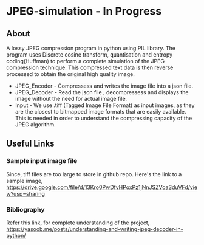 # JPEG-simulation - In Progress
## About
A lossy JPEG compression program in python using PIL library. The program uses Discrete cosine transform, quantisation and entropy coding(Huffman) to perform a complete simulation of the JPEG compression technique. This compressed text data is then reverse processed to obtain the original high quality image.
- JPEG_Encoder - Compressess and writes the image file into a json file.
- JPEG_Decoder - Read the json file , decompressess and displays the image without the need for actual image file.
- Input - We use .tiff (Tagged Image File Format) as input images, as they are the closest to bitmapped image formats that are easily available. This is needed in order to understand the compressing capacity of the JPEG algorithm.

## Useful Links
### Sample input image file
Since, tiff files are too large to store in github repo. Here's the link to a sample image,<br />
https://drive.google.com/file/d/13Kro0PwDfvHPoxPz1jNnJSZVoaSduVFd/view?usp=sharing
### Bibliography
Refer this link, for complete understanding of the project,<br />
https://yasoob.me/posts/understanding-and-writing-jpeg-decoder-in-python/


